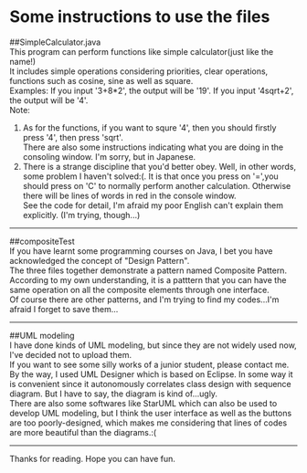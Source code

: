 # Some instructions to use the files

##SimpleCalculator.java </br>
This program can perform functions like simple calculator(just like the name!) </br>
It includes simple operations considering priorities, clear operations, functions such as cosine, sine as well as square. </br>
Examples: If you input '3+8*2', the output will be '19'. If you input '4sqrt+2', the output will be '4'. </br>
Note: 
1. As for the functions, if you want to squre '4', then you should firstly press '4', then press 'sqrt'. </br>
   There are also some instructions indicating what you are doing in the consoling window. I'm sorry, but in Japanese. 
2. There is a strange discipline that you'd better obey. Well, in other words, some problem I haven't solved:(. It is that once you press      on '=',you should press on 'C' to normally perform another calculation. Otherwise there will be lines of words in red in the console        window.</br>
See the code for detail, I'm afraid my poor English can't explain them explicitly. (I'm trying, though...) </br>

---
##compositeTest</br>
If you have learnt some programming courses on Java, I bet you have acknowledged the concept of "Design Pattern". </br>
The three files together demonstrate a pattern named Composite Pattern. </br>
According to my own understanding, it is a patttern that you can have the same operation on all the composite elements through one interface.</br>
Of course there are other patterns, and I'm trying to find my codes...I'm afraid I forget to save them...

---
##UML modeling</br>
I have done kinds of UML modeling, but since they are not widely used now, I've decided not to upload them.</br>
If you want to see some silly works of a junior student, please contact me.</br>
By the way, I used UML Designer which is based on Eclipse. In some way it is convenient since it autonomously correlates class design with sequence diagram. But I have to say, the diagram is kind of...ugly. </br>
There are also some softwares like StarUML which can also be used to develop UML modeling, but I think the user interface as well as the buttons are too poorly-designed, which makes me considering that lines of codes are more beautiful than the diagrams.:(</br>

---
Thanks for reading. Hope you can have fun.
